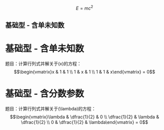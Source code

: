 $$E=mc^2$$
## 基础型 - 含单未知数
# 基础型 - 含单未知数
题目：计算行列式并解关于(x)的方程：  
$$\begin{vmatrix}x & 1 & 1 \\ 1 & x & 1 \\ 1 & 1 & x\end{vmatrix} = 0$$

# 基础型 - 含分数参数
题目：计算行列式并解关于(\lambda)的方程：  
$$\begin{vmatrix}\lambda & \dfrac{1}{2} & 0 \\ \dfrac{1}{2} & \lambda & \dfrac{1}{2} \\ 0 & \dfrac{1}{2} & \lambda\end{vmatrix} = 0$$
